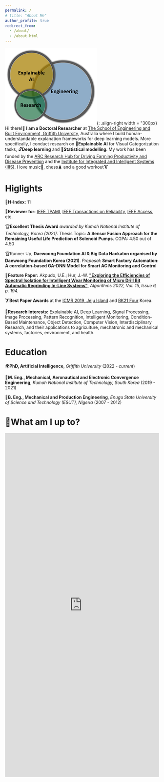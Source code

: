 ```yaml
---
permalink: /
# title: "About Me"
author_profile: true
redirect_from: 
  - /about/
  - /about.html
---
```


![bio](/images/venn.png){: .align-right width = "300px}
Hi there!👋 **I am a Doctoral Researcher** at [The School of Engineering and Built Environment, Griffith University]("https://www.griffith.edu.au/griffith-sciences/school-information-communication-technology/institute-integrated-intelligent-systems/our-researchers), Australia where I build human-understandable explanation frameworks for deep learning models. More specifically, I conduct research on 🔎**Explainable AI** for Visual Categorization tasks, 🔓**Deep learning** and 📝**Statistical modelling**. My work has been funded by the [ARC Research Hub for Driving Farming Productivity and Disease Prevention](https://www.griffith.edu.au/griffith-sciences/farming-productivity) and the [Institute for Integrated and Intelligent Systems (IIIS)](https://www.griffith.edu.au/griffith-sciences/school-information-communication-technology/institute-integrated-intelligent-systems). I love music🎷, chess♟️ and a good workout🏋️

<!-- under the supervision of Profesors [Yongsheng Gao](https://experts.griffith.edu.au/19112-yongsheng-gao), [Jun Zhou](https://experts.griffith.edu.au/7205-jun-zhou), and [Andrew Lewis](https://experts.griffith.edu.au/7601-andrew-lewis).  -->


Higlights
======
🚀**H-Index:** 11

📝**Reviewer for:** [IEEE TPAMI](https://ieeexplore.ieee.org/xpl/RecentIssue.jsp?punumber=34), [IEEE Transactions on Reliability](https://xplorestaging.ieee.org/xpl/aboutJournal.jsp?punumber=24), [IEEE Access](https://ieeeaccess.ieee.org/), etc.

🏆**Excellent Thesis Award** *awarded by Kumoh National Institute of Technology, Korea (2021)*.
Thesis Topic: **A Sensor Fusion Approach for the Remaining Useful Life Prediction of Solenoid Pumps**.
CGPA: 4.50 out of 4.50

🏆Runner Up, **Daewoong Foundation AI & Big Data Hackaton organised by Daewoong Foundation Korea (2021)**. *Proposal*: **Smart Factory Automation: A correlation-based GA-DNN Model for Smart AC Monitoring and Control**

🔆**Feature Paper:** Akpudo, U.E.; Hur, J.-W. [**"Exploring the Efficiencies of Spectral Isolation for Intelligent Wear Monitoring of Micro Drill Bit Automatic Regrinding In-Line Systems"**](https://www.mdpi.com/1999-4893/15/6), *Algorithms 2022, Vol. 15, Issue 6, p. 194.*

🏋️**Best Paper Awards** at the [ICMR 2019, Jeju Island](http://icmr2019.ksme.or.kr/wp/) and [BK21 Four](http://icmr2019.ksme.or.kr/wp/) Korea.

📢**Research Interests:** Explainable AI, Deep Learning, Signal Processing, Image Processing, Pattern Recognition, Intelligent Monitoring, Condition-Based Maintenance, Object Detection, Computer Vision, Interdisciplinary Research, and their applications to agriculture, mechatronic and mechanical systems, factories, environment, and health.


Education
======			
🌍**PhD, Artificial Intelligence**, *Griffith University* (2022 - *current*)


<!-- Engaged in full-time research on Explainable AI for Visual Categorization tasks at the [ARC Research Hub for Driving Farming Productivity and Disease Prevention](https://www.griffith.edu.au/griffith-sciences/farming-productivity) and the [Institute for Integrated and Intelligent Systems (IIIS)](https://www.griffith.edu.au/griffith-sciences/school-information-communication-technology/institute-integrated-intelligent-systems) under the supervision of Profesors [Yongsheng Gao](https://experts.griffith.edu.au/19112-yongsheng-gao), [Jun Zhou](https://experts.griffith.edu.au/7205-jun-zhou), and [Andrew Lewis](https://experts.griffith.edu.au/7601-andrew-lewis).  -->

<!-- My work involves developing human-understandable explanation frameworks for deep learning algorithms to ensure transparency in real-world computer vision applications. -->

🌴**M. Eng., Mechanical, Aeronautical and Electronic Convergence Engineering**, *Kumoh National Institute of Technology, South Korea* (2019 - 2021)


<!-- Engaged in full-time research at the Defense and Relibility Lab, KIT on Condition-based maintainance (CBM, CBM+) with a focus on data-driven prognostic and health management (PHM) of mechanical, electronic and mechatronic systems. Completed the program with a perfect CGPA of 4.50 out of 4.50. -->

🌱**B. Eng., Mechanical and Production Engineering**, *Enugu State University of Science and Technology (ESUT), Nigeria* (2007 - 2012)

<!-- 
Completed the five-year program with Second Class Upper Division. -->

🚀What am I up to?
======

<!-- <a class="twitter-timeline" href="https://twitter.com/4thsonXhail?ref_src=twsrc%5Etfw">Tweets by 4thsonXhail</a> <script async src="https://platform.twitter.com/widgets.js" charset="utf-8"></script> -->


<iframe src="https://www.linkedin.com/embed/feed/update/urn:li:ugcPost:7287946978724876288" height="1128" width="504" frameborder="0" allowfullscreen="" title="Embedded post"></iframe>



<!-- Recent Blog Post
======
**[July 2022]** Joined the School of Engineering and Built Environment, Griffith. -->

<!-- **Markdown generator**

The repository includes [a set of Jupyter notebooks](https://github.com/academicpages/academicpages.github.io/tree/master/markdown_generator
) that converts a CSV containing structured data about talks or presentations into individual markdown files that will be properly formatted for the Academic Pages template. The sample CSVs in that directory are the ones I used to create my own personal website at stuartgeiger.com. My usual workflow is that I keep a spreadsheet of my publications and talks, then run the code in these notebooks to generate the markdown files, then commit and push them to the GitHub repository.

How to edit your site's GitHub repository
------
Many people use a git client to create files on their local computer and then push them to GitHub's servers. If you are not familiar with git, you can directly edit these configuration and markdown files directly in the github.com interface. Navigate to a file (like [this one](https://github.com/academicpages/academicpages.github.io/blob/master/_talks/2012-03-01-talk-1.md) and click the pencil icon in the top right of the content preview (to the right of the "Raw | Blame | History" buttons). You can delete a file by clicking the trashcan icon to the right of the pencil icon. You can also create new files or upload files by navigating to a directory and clicking the "Create new file" or "Upload files" buttons. 

Example: editing a markdown file for a talk
![Editing a markdown file for a talk](/images/editing-talk.png) -->

<!-- For more info
------
More info about configuring Academic Pages can be found in [the guide](https://academicpages.github.io/markdown/), the [growing wiki](https://github.com/academicpages/academicpages.github.io/wiki), and you can always [ask a question on GitHub](https://github.com/academicpages/academicpages.github.io/discussions). The [guides for the Minimal Mistakes theme](https://mmistakes.github.io/minimal-mistakes/docs/configuration/) (which this theme was forked from) might also be helpful. -->
